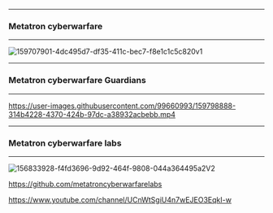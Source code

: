<!--
**metatroncyberwarfare/metatroncyberwarfare** is a ✨ _special_ ✨ repository because its `README.md` (this file) appears on your GitHub profile.

Here are some ideas to get you started:

- 🔭 I’m currently working on ...
- 🌱 I’m currently learning ...
- 👯 I’m looking to collaborate on ...
- 🤔 I’m looking for help with ...
- 💬 Ask me about ...
- 📫 How to reach me: ...
- 😄 Pronouns: ...
- ⚡ Fun fact: ...
-->

**************************************************************************************************************
### Metatron cyberwarfare
**************************************************************************************************************

![159707901-4dc495d7-df35-411c-bec7-f8e1c1c5c820v1](https://user-images.githubusercontent.com/99660993/159742027-36053343-ea0f-4065-9043-f2bad1fb90bd.png)

**************************************************************************************************************
### Metatron cyberwarfare Guardians
**************************************************************************************************************

https://user-images.githubusercontent.com/99660993/159798888-314b4228-4370-424b-97dc-a38932acbebb.mp4

**************************************************************************************************************
### Metatron cyberwarfare labs
**************************************************************************************************************

![156833928-f4fd3696-9d92-464f-9808-044a364495a2V2](https://user-images.githubusercontent.com/99660993/159707227-b9c98042-3a62-43f9-8d7b-0dc16e9e1b60.png)

https://github.com/metatroncyberwarfarelabs

https://www.youtube.com/channel/UCnWtSgiU4n7wEJEO3EqkI-w
